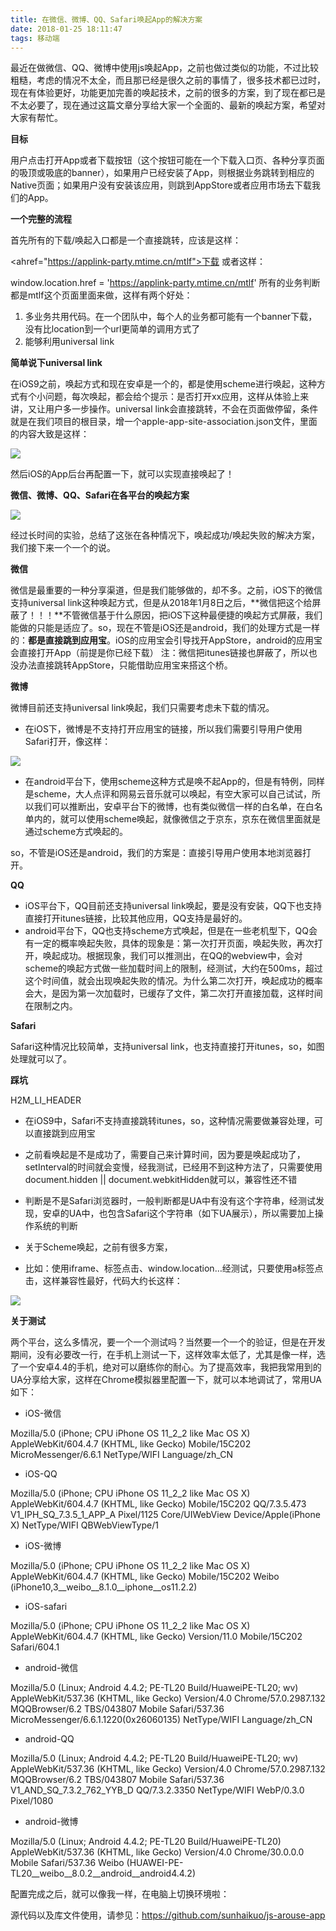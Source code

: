 ```yaml
---
title: 在微信、微博、QQ、Safari唤起App的解决方案
date: 2018-01-25 18:11:47
tags: 移动端
---
```

最近在做微信、QQ、微博中使用js唤起App，之前也做过类似的功能，不过比较粗糙，考虑的情况不太全，而且那已经是很久之前的事情了，很多技术都已过时，现在有体验更好，功能更加完善的唤起技术，之前的很多的方案，到了现在都已是不太必要了，现在通过这篇文章分享给大家一个全面的、最新的唤起方案，希望对大家有帮忙。

**目标**

<!-- more -->

用户点击打开App或者下载按钮（这个按钮可能在一个下载入口页、各种分享页面的吸顶或吸底的banner），如果用户已经安装了App，则根据业务跳转到相应的Native页面；如果用户没有安装该应用，则跳到AppStore或者应用市场去下载我们的App。

**一个完整的流程**


首先所有的下载/唤起入口都是一个直接跳转，应该是这样：

<ahref="https://applink-party.mtime.cn/mtlf">下载</a>
或者这样：

window.location.href = 'https://applink-party.mtime.cn/mtlf'
所有的业务判断都是mtlf这个页面里面来做，这样有两个好处：

1. 多业务共用代码。在一个团队中，每个人的业务都可能有一个banner下载，没有比location到一个url更简单的调用方式了
2. 能够利用universal link

**简单说下universal link**

在iOS9之前，唤起方式和现在安卓是一个的，都是使用scheme进行唤起，这种方式有个小问题，每次唤起，都会给个提示：是否打开xx应用，这样从体验上来讲，又让用户多一步操作。universal link会直接跳转，不会在页面做停留，条件就是在我们项目的根目录，增一个apple-app-site-association.json文件，里面的内容大致是这样：

![](https://i.imgur.com/UYAcpX7.png)

然后iOS的App后台再配置一下，就可以实现直接唤起了！

**微信、微博、QQ、Safari在各平台的唤起方案**

![](https://i.imgur.com/K8soWRi.png)

经过长时间的实验，总结了这张在各种情况下，唤起成功/唤起失败的解决方案，我们接下来一个一个的说。

**微信**

微信是最重要的一种分享渠道，但是我们能够做的，却不多。之前，iOS下的微信支持universal link这种唤起方式，但是从2018年1月8日之后，**微信把这个给屏蔽了！！！**不管微信基于什么原因，把iOS下这种最便捷的唤起方式屏蔽，我们能做的只能是适应了。so，现在不管是iOS还是android，我们的处理方式是一样的：**都是直接跳到应用宝**。iOS的应用宝会引导找开AppStore，android的应用宝会直接打开App（前提是你已经下载）
注：微信把itunes链接也屏蔽了，所以也没办法直接跳转AppStore，只能借助应用宝来搭这个桥。

**微博**

微博目前还支持universal link唤起，我们只需要考虑未下载的情况。



- 在iOS下，微博是不支持打开应用宝的链接，所以我们需要引导用户使用Safari打开，像这样：

![](https://i.imgur.com/YuVx2NT.png)

- 在android平台下，使用scheme这种方式是唤不起App的，但是有特例，同样是scheme，大人点评和网易云音乐就可以唤起，有空大家可以自己试试，所以我们可以推断出，安卓平台下的微博，也有类似微信一样的白名单，在白名单内的，就可以使用scheme唤起，就像微信之于京东，京东在微信里面就是通过scheme方式唤起的。

so，不管是iOS还是android，我们的方案是：直接引导用户使用本地浏览器打开。

**QQ**

- iOS平台下，QQ目前还支持universal link唤起，要是没有安装，QQ下也支持直接打开itunes链接，比较其他应用，QQ支持是最好的。
- android平台下，QQ也支持scheme方式唤起，但是在一些老机型下，QQ会有一定的概率唤起失败，具体的现象是：第一次打开页面，唤起失败，再次打开，唤起成功。根据现象，我们可以推测出，在QQ的webview中，会对scheme的唤起方式做一些加载时间上的限制，经测试，大约在500ms，超过这个时间值，就会出现唤起失败的情况。为什么第二次打开，唤起成功的概率会大，是因为第一次加载时，已缓存了文件，第二次打开直接加载，这样时间在限制之内。

**Safari**

Safari这种情况比较简单，支持universal link，也支持直接打开itunes，so，如图处理就可以了。

**踩坑**

H2M_LI_HEADER

- 在iOS9中，Safari不支持直接跳转itunes，so，这种情况需要做兼容处理，可以直接跳到应用宝
- 之前看唤起是不是成功了，需要自己来计算时间，因为要是唤起成功了，setInterval的时间就会变慢，经我测试，已经用不到这种方法了，只需要使用document.hidden || document.webkitHidden就可以，兼容性还不错
- 判断是不是Safari浏览器时，一般判断都是UA中有没有这个字符串，经测试发现，安卓的UA中，也包含Safari这个字符串（如下UA展示），所以需要加上操作系统的判断

- 关于Scheme唤起，之前有很多方案，
- 比如：使用iframe、<a>标签点击、window.location…经测试，只要使用a标签点击，这样兼容性最好，代码大约长这样：

![](https://i.imgur.com/RXwBI0p.png)


**关于测试**

两个平台，这么多情况，要一个一个测试吗？当然要一个一个的验证，但是在开发期间，没有必要改一行，在手机上测试一下，这样效率太低了，尤其是像一样，选了一个安卓4.4的手机，绝对可以磨练你的耐心。为了提高效率，我把我常用到的UA分享给大家，这样在Chrome模拟器里配置一下，就可以本地调试了，常用UA如下：

- iOS-微信

Mozilla/5.0 (iPhone; CPU iPhone OS 11_2_2 like Mac OS X) AppleWebKit/604.4.7 (KHTML, like Gecko) Mobile/15C202 MicroMessenger/6.6.1 NetType/WIFI Language/zh_CN

- iOS-QQ

Mozilla/5.0 (iPhone; CPU iPhone OS 11_2_2 like Mac OS X) AppleWebKit/604.4.7 (KHTML, like Gecko) Mobile/15C202 QQ/7.3.5.473 V1_IPH_SQ_7.3.5_1_APP_A Pixel/1125 Core/UIWebView Device/Apple(iPhone X) NetType/WIFI QBWebViewType/1

- iOS-微博

Mozilla/5.0 (iPhone; CPU iPhone OS 11_2_2 like Mac OS X) AppleWebKit/604.4.7 (KHTML, like Gecko) Mobile/15C202 Weibo (iPhone10,3__weibo__8.1.0__iphone__os11.2.2)

- iOS-safari

Mozilla/5.0 (iPhone; CPU iPhone OS 11_2_2 like Mac OS X) AppleWebKit/604.4.7 (KHTML, like Gecko) Version/11.0 Mobile/15C202 Safari/604.1

- android-微信

Mozilla/5.0 (Linux; Android 4.4.2; PE-TL20 Build/HuaweiPE-TL20; wv) AppleWebKit/537.36 (KHTML, like Gecko) Version/4.0 Chrome/57.0.2987.132 MQQBrowser/6.2 TBS/043807 Mobile Safari/537.36 MicroMessenger/6.6.1.1220(0x26060135) NetType/WIFI Language/zh_CN

- android-QQ

Mozilla/5.0 (Linux; Android 4.4.2; PE-TL20 Build/HuaweiPE-TL20; wv) AppleWebKit/537.36 (KHTML, like Gecko) Version/4.0 Chrome/57.0.2987.132 MQQBrowser/6.2 TBS/043807 Mobile Safari/537.36 V1_AND_SQ_7.3.2_762_YYB_D QQ/7.3.2.3350 NetType/WIFI WebP/0.3.0 Pixel/1080

- android-微博

Mozilla/5.0 (Linux; Android 4.4.2; PE-TL20 Build/HuaweiPE-TL20) AppleWebKit/537.36 (KHTML, like Gecko) Version/4.0 Chrome/30.0.0.0 Mobile Safari/537.36 Weibo (HUAWEI-PE-TL20__weibo__8.0.2__android__android4.4.2)

配置完成之后，就可以像我一样，在电脑上切换环境啦：


源代码以及库文件使用，请参见：https://github.com/sunhaikuo/js-arouse-app